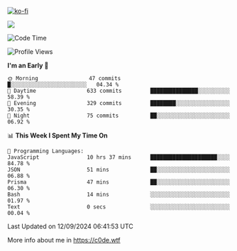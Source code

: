 [![ko-fi](https://ko-fi.com/img/githubbutton_sm.svg)](https://ko-fi.com/Z8Z4Y2LKX)

<a href="https://wakatime.com"><img src="https://wakatime.com/share/@c0dezin/b7f18a7c-ab3a-40b8-8bc7-b1b7bf71f1d6.svg" /></a>

<!--START_SECTION:waka-->
![Code Time](http://img.shields.io/badge/Code%20Time-101%20hrs%2019%20mins-blue)

![Profile Views](http://img.shields.io/badge/Profile%20Views-0-blue)

**I'm an Early 🐤** 

```text
🌞 Morning                47 commits          █░░░░░░░░░░░░░░░░░░░░░░░░   04.34 % 
🌆 Daytime                633 commits         ███████████████░░░░░░░░░░   58.39 % 
🌃 Evening                329 commits         ████████░░░░░░░░░░░░░░░░░   30.35 % 
🌙 Night                  75 commits          ██░░░░░░░░░░░░░░░░░░░░░░░   06.92 % 
```


📊 **This Week I Spent My Time On** 

```text
💬 Programming Languages: 
JavaScript               10 hrs 37 mins      █████████████████████░░░░   84.78 % 
JSON                     51 mins             ██░░░░░░░░░░░░░░░░░░░░░░░   06.88 % 
Prisma                   47 mins             ██░░░░░░░░░░░░░░░░░░░░░░░   06.30 % 
Bash                     14 mins             ░░░░░░░░░░░░░░░░░░░░░░░░░   01.97 % 
Text                     0 secs              ░░░░░░░░░░░░░░░░░░░░░░░░░   00.04 % 
```


 Last Updated on 12/09/2024 06:41:53 UTC
<!--END_SECTION:waka-->

More info about me in https://c0de.wtf
